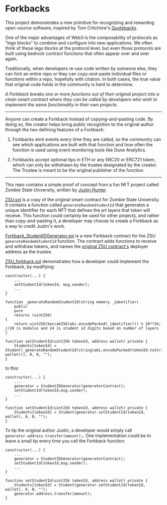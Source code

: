 # Forkbacks

This project demonstrates a new primitive for recognizing and rewarding open-source software, inspired by Tom Critchlow's [Quotebacks](https://tomcritchlow.com/2020/06/09/quotebacks/). 

One of the major advantages of Web3 is the composability of protocols as "lego blocks" to combine and configure into new applications. We often think of these lego blocks at the protocol level, but even those protocols are built using bedrock contract functions that often appear over and over again.

Traditionally, when developers re-use code written by someone else, they can fork an entire repo or they can copy-and-paste individual files or functions within a repo, hopefully with citation. In both cases, the true value that original code holds in the community is hard to determine.

*A Forkback breaks one or more functions out of their original project into a clean smart contract where they can be called by developers who wish to implement the same functionality in their own projects.*

---

Anyone can create a Forkback instead of copying-and-pasting code. By doing so, the creator helps bring public recognition to the original author through the two defining features of a Forkback:

1. Forkbacks emit events every time they are called, so the community can see which applications are built with that function and how often the function is used using event monitoring tools like Dune Analytics.

2. Forkbacks accept optional tips in ETH or any ERC20 or ERC721 token, which can only be withdrawn by the trustee designated by the creator. The Trustee is meant to be the original publisher of the function.
---
This repo contains a simple proof of concept from a fun NFT project called Zombie State University, written by [Justin Hunter](https://twitter.com/polluterofminds).

[ZSU.sol](./contracts/ZSU.sol) is a copy of the original smart contract for Zombie State University. It contains a function called `generateRandomStudentId` that generates a unique identifier for each NFT that defines the art layers that token will receive. This function could certainly be used for other projects, and rather than copy-and-pasting it, a developer may choose to create a Forkback as a way to credit Justin's work.

[Forkback_StudentIDGenerator.sol](./contracts/Forkback_StudentIDGenerator.sol) is a new Forkback contract for the ZSU `generateRandomStudentId` function. The contract adds functions to receive and withdraw tokens, and names the [original ZSU contract's](https://etherscan.io/address/0xdb2448d266d311d35f56c46dd43884b7feeea76b) deployer address as the trustee. 

[ZSU_forkback.sol](./contracts/ZSU_forkback.sol) demonstrates how a developer could implement the Forkback, by modifying:

```solidity
constructor(...) {
    ...
    setStudentId(tokenId, msg.sender); 
    ... 
}

function _generateRandomStudentId(string memory _identifier)
    public
    pure
    returns (uint256)
{
    return uint256(keccak256(abi.encodePacked(_identifier))) % 10**24; //10 is modulus and 24 is student id digits based on number of layers
}

function setStudentId(uint256 tokenId, address wallet) private {
    Students[tokenId] = Student(_generateRandomStudentId(string(abi.encodePacked(tokenId.toString(), wallet))), 0, 0, "");
} 
```

to this:

```solidity
constructor(...) {
    ...
    generator = StudentIDGenerator(generatorContract);
    setStudentId(tokenId,msg.sender);
    ...
}

function setStudentId(uint256 tokenId, address wallet) private {
    Students[tokenId] = Student(generator.setStudentId(tokenId, wallet), 0, 0, "");
}
```

To tip the original author Justin, a developer would simply call `generator.address.transfer(amount);`. One implementation could be to leave a small tip every time you call the Forkback function:

```solidity
constructor(...) {
    ...
    generator = StudentIDGenerator(generatorContract);
    setStudentId(tokenId,msg.sender);
    ...
}

function setStudentId(uint256 tokenId, address wallet) private {
    Students[tokenId] = Student(generator.setStudentId(tokenId, wallet), 0, 0, "");
    generator.address.transfer(amount);
}
```